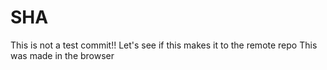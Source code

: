# SHA
This is not a test commit!!
Let's see if this makes it to the remote repo
This was made in the browser
